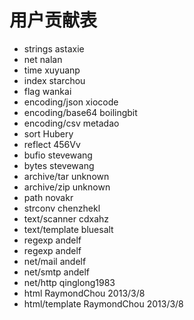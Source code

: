 # 用户贡献表

- strings  astaxie
- net nalan
- time xuyuanp
- index starchou
- flag wankai
- encoding/json xiocode
- encoding/base64 boilingbit
- encoding/csv metadao
- sort Hubery
- reflect 456Vv
- bufio stevewang
- bytes stevewang
- archive/tar unknown
- archive/zip unknown
- path novakr
- strconv chenzhekl
- text/scanner cdxahz
- text/template bluesalt
- regexp andelf
- regexp andelf
- net/mail andelf
- net/smtp andelf
- net/http qinglong1983
- html RaymondChou     2013/3/8
- html/template RaymondChou     2013/3/8
